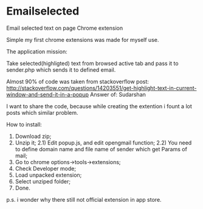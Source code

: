 Emailselected
=============

Email selected text on page Chrome extension

Simple my first chrome extensions was made for myself use.

The application mission:

Take selected(highligted) text from browsed active tab and pass it to sender.php which sends it to defined email.

Almost 90% of code was taken from stackoverflow post:
http://stackoverflow.com/questions/14203551/get-highlight-text-in-current-window-and-send-it-in-a-popup
Answer of: Sudarshan

I want to share the code, because while creating the extention i fount a lot posts which similar problem.

How to install:
1) Download zip;
2) Unzip it;
2.1) Edit popup.js, and edit opengmail function;
2.2) You need to define domain name and file name of sender which get Params of mail;
3) Go to chrome options->tools->extensions;
4) Check Developer mode;
5) Load unpacked extension;
6) Select unziped folder;
7) Done.

p.s. i wonder why there still not official extension in app store.
